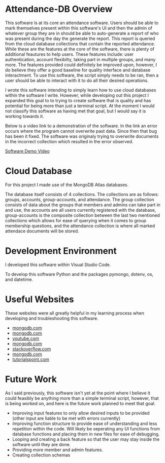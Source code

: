 # Attendance-DB Overview

This software is at its core an attendance software. Users should be able to mark themselves present within this software's UI and then the admin of whatever group they are in should be able to auto-generate a report of who was present during the day the generate the report. This report is queried from the cloud database collections that contain the reported attendance. While these are the features at the core of the software, there is plenty of additional feautures to help users. These features include: user authentication, account flexibilty, taking part in multiple groups, and many more. The features provided could definitely be improved upon, however, I do believe they offer a good baseline for quality interface and database interactment. To use this software, the script simply needs to be ran, then a user should be able to interact with it to do all their desired operations.

I wrote this software intending to simply learn how to use cloud databases within the software I write. However, while developing out this project I expanded this goal to to trying to create software that is quality and has potential for being more than just a terminal script. At the moment I would not classify this software as having met that goal, but I would say it is working towards it.

Below is a video link to a demonstration of the software. In the link an error occurs where the program cannot overwrite past data. Since then that bug has been it fixed. The software was originaly trying to overwrite documents in the incorrect collection which resulted in the error observed.

[Software Demo Video](https://youtu.be/bI6N4RyoNVo)

# Cloud Database

For this project I made use of the MongoDB Atlas databases.

The database itself consists of 4 collections. The collections are as follows: groups, accounts, group-accounts, and attendance. The group collection consists of data about the groups that members and admins can take part in and use, the accounts are all users currently registered with the database, group-accounts is the composite collection between the last two mentioned collections which allows for ease of querying when it comes to group membership questions, and the attendance collection is where all marked attendace documents will be stored.

# Development Environment
I developed this software within Visual Studio Code.

To develop this software Python and the packages pymongo, dotenv, os, and datetime.

# Useful Websites

These websites were all greatly helpful in my learning process when developing and troubleshooting this software.

- [mongodb.com](https://www.mongodb.com/docs/manual/installation/)
- [mongodb.com](https://www.mongodb.com/docs/mongodb-shell/install/)
- [youtube.com](https://youtu.be/scVi_6xqAEc)
- [mongodb.com](https://www.mongodb.com/languages/python)
- [stackoverflow.com](https://stackoverflow.com/questions/2801008/mongodb-insert-if-not-exists)
- [mongodb.com](https://www.mongodb.com/docs/manual/reference/method/db.collection.findOne/)
- [tutorialspoint.com](https://www.tutorialspoint.com/python_data_access/python_mongodb_delete_document.htm#:~:text=Deleting%20documents%20using%20python,the%20condition%20for%20deleting%20documents.)

# Future Work

As I said previously, this software isn't yet at the point where I believe it could feasibly be anything more than a simple terminal script, however, that is being worked on, and here is the future work planned to meet that goal.

- Improving input features to only allow desired inputs to be provided (other input are liable to be met with errors currently)
- Improving function structure to provide ease of understanding and less repetition within the code. Will likely be seperating any UI functions from database functions and placing them in new files for ease of debugging.
- Looping and creating a back feature so that the user may stay inside the software until they are done.
- Providing more member and admin features.
- Creating collection schemas
